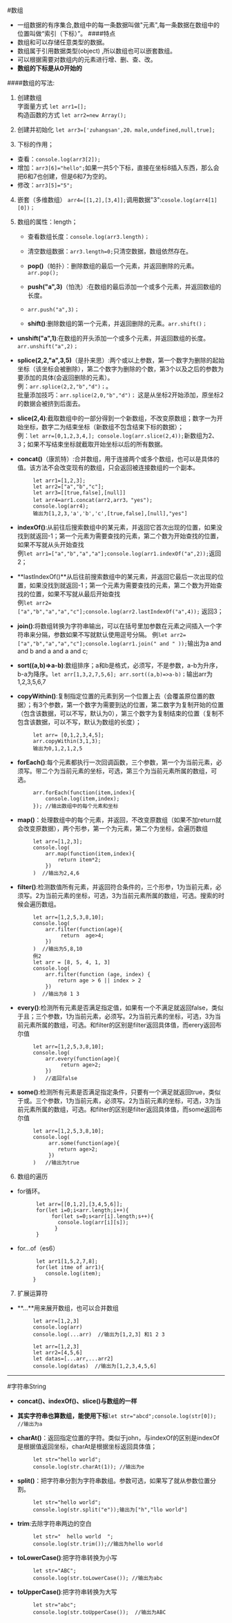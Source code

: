 #数组
- 一组数据的有序集合,数组中的每一条数据叫做"元素",每一条数据在数组中的位置叫做“索引（下标）”。
####特点
- 数组和可以存储任意类型的数据。  
- 数组属于引用数据类型(object) ,所以数组也可以嵌套数组。  
- 可以根据需要对数组内的元素进行增、删、查、改。 
- **数组的下标是从0开始的**
 
####数组的写法:   
1. 创建数组  
   字面量方式 
   ```let arr1=[]; ```   
   构造函数的方式
   ```let arr2=new Array();``` 

2. 创建并初始化
```let arr3=['zuhangsan',20，male,undefined,null,true];```

3. 下标的作用；
  - 查看：```console.log(arr3[2]);``` 
  - 增加：```arr3[6]="hello";```如果一共5个下标，直接在坐标8插入东西，那么会把6和7也创建，但是6和7为空的。
  - 修改：```arr3[5]="5";``` 
4. 嵌套（多维数组）
  ```arr4=[[1,2],[3,4]];```调用数据"3":```cosole.log(arr4[1][0])；```

5. 数组的属性：length；  
   - 查看数组长度：```console.log(arr3.length)；```  
   
   - 清空数组数据：```arr3.length=0;```只清空数据，数组依然存在。 

   - **pop()**（帕扑）：删除数组的最后一个元素，并返回删除的元素。```arr.pop();```
  
   - **push("a",3)**（怕洗）:在数组的最后添加一个或多个元素，并返回数组的长度。
  
   - ```arr.push("a",3)；```
   
   - **shift()**:删除数组的第一个元素，并返回删除的元素。```arr.shift()；```
 
  - **unshift("a",1)**:在数组的开头添加一个或多个元素，并返回数组的长度。
 ```arr.unshift("a",2)；```

 - **splice(2,2,"a",3,5)**（是扑来思）:两个或以上参数，第一个数字为删除的起始坐标（该坐标会被删除），第二个数字为删除的个数，第3个以及之后的参数为要添加的具体(会返回删除的元素）。  
例：```arr.splice(2,2,"b","d")；```。  
批量添加技巧：```arr.splice(2,0,"b","d")；```  这是从坐标2开始添加，原坐标2的数据会被挤到后面去。

 - **slice(2,4)**:截取数组中的一部分得到一个新数组，不改变原数组；数字一为开始坐标，数字二为结束坐标（新数组不包含结束下标的数据）；  
例：```let arr=[0,1,2,3,4,];
console.log(arr.slice(2,4));```新数组为2、3；如果不写结束坐标就截取开始坐标以后的所有数据。

 - **concat()**（康凯特）:合并数组，用于连接两个或多个数组，也可以是具体的值。该方法不会改变现有的数组，只会返回被连接数组的一个副本。

		    let arr1=[1,2,3];
			let arr2=["a","b","c"];
			let arr3=[[true,false],[null]]
			let arr4=arr1.concat(arr2,arr3，"yes");
			console.log(arr4);
			输出为[1,2,3,'a','b','c',[true,false],[null],"yes"]
 - **indexOf()**:从前往后搜索数组中的某元素，并返回它首次出现的位置，如果没找到就返回-1；第一个元素为需要查找的元素，第二个数为开始查找的位置，如果不写就从头开始查找	 	  
 例```let arr1=["a","b","a","a"];console.log(arr1.indexOf("a",2));```返回2；
 - **lastIndexOf()**从后往前搜索数组中的某元素，并返回它最后一次出现的位置，如果没找到就返回-1；第一个元素为需要查找的元素，第二个数为开始查找的位置，如果不写就从最后开始查找	 
例```let arr2=["a","b","a","a","c"];console.log(arr2.lastIndexOf("a",4));``` 返回3；
 - **join()**:将数组转换为字符串输出，可以在括号里加参数在元素之间插入一个字符串来分隔，参数如果不写就默认使用逗号分隔。
  例```let arr2=["a","b","a","a","c"];console.log(arr1.join(" and " ));```输出为a and and b and a and a and c;
 - **sort((a,b)=>a-b)**:数组排序；a和b是格式，必须写，不是参数，a-b为升序，b-a为降序。```let arr[1,3,2,7,5,6]; arr.sort((a,b)=>a-b)；```输出arr为1,2,3,5,6,7
 - **copyWithin()**:复制指定位置的元素到另一个位置上去（会覆盖原位置的数据）；有3个参数，第一个数字为需要到达的位置，第二数字为复制开始的位置（包含该数据，可以不写，默认为0），第三个数字为复制结束的位置（复制不包含该数据，可以不写，默认为数组的长度）；

			
			let arr= [0,1,2,3,4,5];
			arr.copyWithin(3,1,3);
			输出为0,1,2,1,2,5

 - **forEach()**:每个元素都执行一次回调函数，三个参数，第一个为当前元素，必须写。带二个为当前元素的坐标，可选，第三个为当前元素所属的数组，可选。
 			
			arr.forEach(function(item,index){
		    	console.log(item,index);
			}); //输出数组中的每个元素和坐标

   			
 - **map()**：处理数组中的每个元素，并返回，不改变原数组（如果不加return就会改变原数据），两个形参，第一个为元素，第二个为坐标，会遍历数组
		 			
			let arr=[1,2,3];
			console.log(
				arr.map(function(item,index){
			    	return item*2;
				})  
			)  //输出为2,4,6

 - **filter()**:检测数值所有元素，并返回符合条件的，三个形参，1为当前元素，必须写。2为当前元素的坐标，可选，3为当前元素所属的数组，可选。搜索的时候会遍历数组。
 			

			let arr=[1,2,5,3,8,10];
			console.log( 
				arr.filter(function(age){
			   		 return  age>4;
				})
			)  //输出为5,8,10
			例2
			let arr = [8, 5, 4, 1, 3]
			console.log(
			    arr.filter(function (age, index) {
			        return age > 6 || index > 2
			    })
			)  //输出为8 1 3
 - **every()**:检测所有元素是否满足指定值，如果有一个不满足就返回false，类似于且；三个参数，1为当前元素，必须写。2为当前元素的坐标，可选，3为当前元素所属的数组，可选。和filter的区别是filter返回具体值，而erery返回布尔值
			
			let arr=[1,2,5,3,8,10];
			console.log(
		  		arr.every(function(age){
		       		 return age>2;
		  	    })
			)   //返回false

 - **some()**:检测所有元素是否满足指定条件，只要有一个满足就返回true，类似于或。三个参数，1为当前元素，必须写。2为当前元素的坐标，可选，3为当前元素所属的数组，可选。和filter的区别是filter返回具体值，而some返回布尔值		
			
			let arr=[1,2,5,3,8,10];
			console.log(
				 arr.some(function(age){
		       		return age>2;
		   	 	 })
			)   //输出为true
6. 数组的遍历
 - for循环。

	     	 let arr=[[0,1,2],[3,4,5,6]];
			 for(let i=0;i<arr.length;i++){
			      for(let s=0;s<arr[i].length;s++){
			        console.log(arr[i][s]);
			       }
			 } 
 - for...of（es6）
  			
			 let arr1[1,5,2,7,8];
			 for(let itme of arr1){		
				console.log(item);
			}
7. 扩展运算符
 - **...**用来展开数组，也可以合并数组
 		
			let arr=[1,2,3]
			console.log(arr)
			console.log(...arr)  //输出为[1,2,3] 和1 2 3

			let arr=[1,2,3]
			let arr2=[4,5,6]
			let datas=[...arr,...arr2]
			console.log(datas)  //输出为[1,2,3,4,5,6]

			

----------

#字符串String

 - **concat()、indexOf()、slice()与数组的一样**
 - **其实字符串也算数组，能使用下标**```let str="abcd";console.log(str[0]); //输出为a```
 - **charAt()**：返回指定位置的字符。类似于john，与indexOf的区别是indexOf是根据值返回坐标，charAt是根据坐标返回具体值；

			let str="hello world";
    		console.log(str.charAt(1)); //输出为e
 
 - **split()**：把字符串分割为字符串数组。参数可选，如果写了就从参数位置分割。
	
			let str="hello world";
		 	console.log(str.split("e"));输出为["h","llo world"]

 - **trim**:去除字符串两边的空白

			let str="  hello world  ";
			console.log(str.trim());//输出为hello world

 - **toLowerCase()**:把字符串转换为小写

			let str="ABC";
			console.log(str.toLowerCase()); //输出为abc

 - **toUpperCase()**:把字符串转换为大写

			let str="abc";
			console.log(str.toUpperCase());  //输出为ABC
